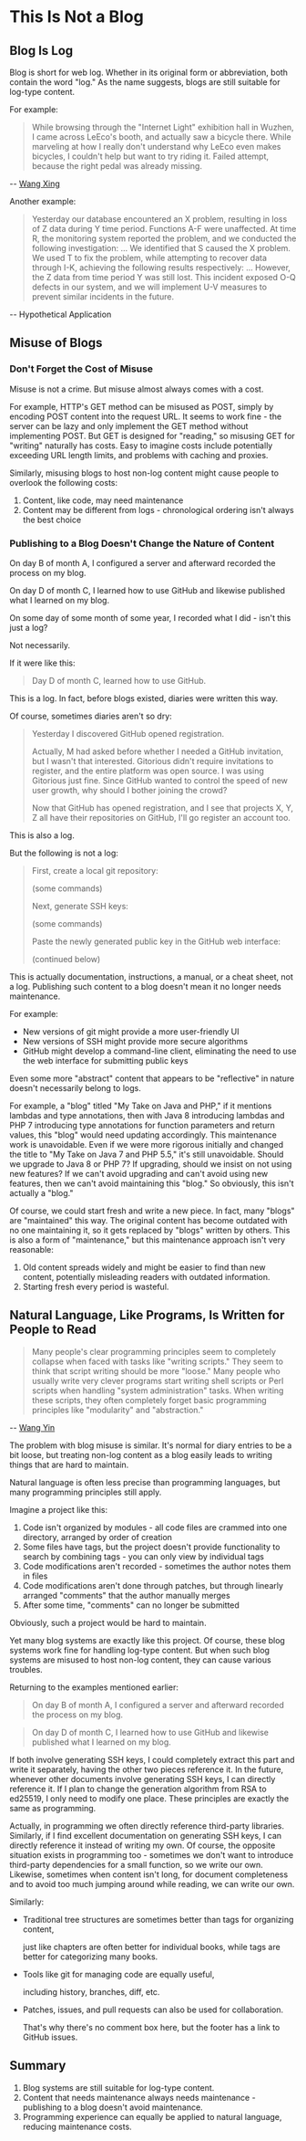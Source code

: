 # This Is Not a Blog

## Blog Is Log

Blog is short for web log.
Whether in its original form or abbreviation, both contain the word "log."
As the name suggests, blogs are still suitable for log-type content.

For example:

> While browsing through the "Internet Light" exhibition hall in Wuzhen,
> I came across LeEco's booth,
> and actually saw a bicycle there.
> While marveling at how I really don't understand why LeEco even makes bicycles,
> I couldn't help but want to try riding it.
> Failed attempt, because the right pedal was already missing.

-- [Wang Xing](https://fanfou.com/statuses/KjjnG6FpCFo)

Another example:

> Yesterday our database encountered an X problem,
> resulting in loss of Z data during Y time period.
> Functions A-F were unaffected.
> At time R, the monitoring system reported the problem,
> and we conducted the following investigation: ...
> We identified that S caused the X problem.
> We used T to fix the problem,
> while attempting to recover data through I-K,
> achieving the following results respectively: ...
> However, the Z data from time period Y was still lost.
> This incident exposed O-Q defects in our system,
> and we will implement U-V measures to prevent similar incidents in the future.

-- Hypothetical Application

## Misuse of Blogs

### Don't Forget the Cost of Misuse

Misuse is not a crime.
But misuse almost always comes with a cost.

For example, HTTP's GET method can be misused as POST,
simply by encoding POST content into the request URL.
It seems to work fine - the server can be lazy and only implement the GET method without implementing POST.
But GET is designed for "reading," so misusing GET for "writing" naturally has costs.
Easy to imagine costs include potentially exceeding URL length limits,
and problems with caching and proxies.

Similarly, misusing blogs to host non-log content
might cause people to overlook the following costs:

1. Content, like code, may need maintenance
2. Content may be different from logs - chronological ordering isn't always the best choice

### Publishing to a Blog Doesn't Change the Nature of Content

On day B of month A, I configured a server and afterward recorded the process on my blog.

On day D of month C, I learned how to use GitHub and likewise published what I learned on my blog.

On some day of some month of some year, I recorded what I did - isn't this just a log?

Not necessarily.

If it were like this:

> Day D of month C, learned how to use GitHub.

This is a log.
In fact, before blogs existed, diaries were written this way.

Of course, sometimes diaries aren't so dry:

> Yesterday I discovered GitHub opened registration.
>
> Actually, M had asked before whether I needed a GitHub invitation,
> but I wasn't that interested.
> Gitorious didn't require invitations to register, and the entire platform was open source.
> I was using Gitorious just fine.
> Since GitHub wanted to control the speed of new user growth,
> why should I bother joining the crowd?
>
> Now that GitHub has opened registration,
> and I see that projects X, Y, Z all have their repositories on GitHub,
> I'll go register an account too.

This is also a log.

But the following is not a log:

> First, create a local git repository:
>
> (some commands)
>
> Next, generate SSH keys:
>
> (some commands)
>
> Paste the newly generated public key in the GitHub web interface:
>
> (continued below)

This is actually documentation, instructions, a manual, or a cheat sheet, not a log.
Publishing such content to a blog doesn't mean it no longer needs maintenance.

For example:

- New versions of git might provide a more user-friendly UI
- New versions of SSH might provide more secure algorithms  
- GitHub might develop a command-line client, eliminating the need to use the web interface for submitting public keys

Even some more "abstract" content that appears to be "reflective" in nature
doesn't necessarily belong to logs.

For example, a "blog" titled "My Take on Java and PHP,"
if it mentions lambdas and type annotations,
then with Java 8 introducing lambdas and PHP 7 introducing type annotations for function parameters and return values,
this "blog" would need updating accordingly.
This maintenance work is unavoidable.
Even if we were more rigorous initially and changed the title to "My Take on Java 7 and PHP 5.5," it's still unavoidable.
Should we upgrade to Java 8 or PHP 7?
If upgrading, should we insist on not using new features?
If we can't avoid upgrading and can't avoid using new features, then we can't avoid maintaining this "blog."
So obviously, this isn't actually a "blog."

Of course, we could start fresh and write a new piece.
In fact, many "blogs" are "maintained" this way.
The original content has become outdated with no one maintaining it,
so it gets replaced by "blogs" written by others.
This is also a form of "maintenance,"
but this maintenance approach isn't very reasonable:

1. Old content spreads widely and might be easier to find than new content, potentially misleading readers with outdated information.
2. Starting fresh every period is wasteful.

## Natural Language, Like Programs, Is Written for People to Read

> Many people's clear programming principles seem to completely collapse when faced with tasks like "writing scripts."
> They seem to think that script writing should be more "loose."
> Many people who usually write very clever programs
> start writing shell scripts or Perl scripts when handling "system administration" tasks.
> When writing these scripts, they often completely forget basic programming principles
> like "modularity" and "abstraction."

-- [Wang Yin](http://www.yinwang.org/blog-cn/2013/03/29/scripting-language)

The problem with blog misuse is similar.
It's normal for diary entries to be a bit loose,
but treating non-log content as a blog easily leads to writing things that are hard to maintain.

Natural language is often less precise than programming languages, but many programming principles still apply.

Imagine a project like this:

1. Code isn't organized by modules - all code files are crammed into one directory, arranged by order of creation
2. Some files have tags, but the project doesn't provide functionality to search by combining tags - you can only view by individual tags
3. Code modifications aren't recorded - sometimes the author notes them in files
4. Code modifications aren't done through patches, but through linearly arranged "comments" that the author manually merges
5. After some time, "comments" can no longer be submitted

Obviously, such a project would be hard to maintain.

Yet many blog systems are exactly like this project.
Of course, these blog systems work fine for handling log-type content.
But when such blog systems are misused to host non-log content, they can cause various troubles.

Returning to the examples mentioned earlier:

> On day B of month A, I configured a server and afterward recorded the process on my blog.

> On day D of month C, I learned how to use GitHub and likewise published what I learned on my blog.

If both involve generating SSH keys, I could completely extract this part and write it separately,
having the other two pieces reference it.
In the future, whenever other documents involve generating SSH keys, I can directly reference it.
If I plan to change the generation algorithm from RSA to ed25519, I only need to modify one place.
These principles are exactly the same as programming.

Actually, in programming we often directly reference third-party libraries.
Similarly, if I find excellent documentation on generating SSH keys, I can directly reference it instead of writing my own.
Of course, the opposite situation exists in programming too - sometimes we don't want to introduce third-party dependencies for a small function, so we write our own.
Likewise, sometimes when content isn't long, for document completeness and to avoid too much jumping around while reading, we can write our own.

Similarly:

- Traditional tree structures are sometimes better than tags for organizing content,

    just like chapters are often better for individual books, while tags are better for categorizing many books.

- Tools like git for managing code are equally useful,

    including history, branches, diff, etc.

- Patches, issues, and pull requests can also be used for collaboration.

    That's why there's no comment box here, but the footer has a link to GitHub issues.

## Summary

1. Blog systems are still suitable for log-type content.
2. Content that needs maintenance always needs maintenance - publishing to a blog doesn't avoid maintenance.
3. Programming experience can equally be applied to natural language, reducing maintenance costs.
